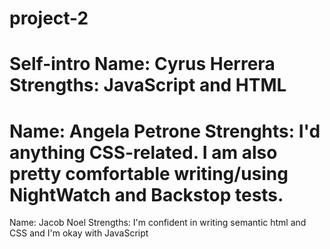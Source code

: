 # project-2

Self-intro
Name: Cyrus Herrera
Strengths: JavaScript and HTML
=======
Name: Angela Petrone
Strenghts: I'd anything CSS-related. I am also pretty comfortable writing/using NightWatch and Backstop tests.
=======
Name: Jacob Noel
Strengths: I'm confident in writing semantic html and CSS and I'm okay with JavaScript
